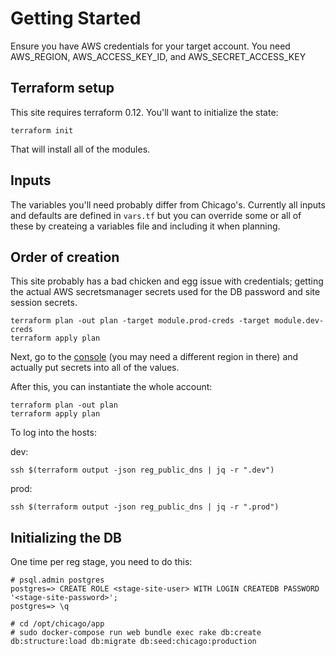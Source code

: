 # Getting Started

Ensure you have AWS credentials for your target account. You need AWS_REGION, AWS_ACCESS_KEY_ID, and AWS_SECRET_ACCESS_KEY

## Terraform setup

This site requires terraform 0.12. You'll want to initialize the state:

```
terraform init
```

That will install all of the modules.

## Inputs

The variables you'll need probably differ from Chicago's. Currently all inputs
and defaults are defined in `vars.tf` but you can override some or all of these
by createing a variables file and including it when planning.

## Order of creation

This site probably has a bad chicken and egg issue with credentials; getting the
actual AWS secretsmanager secrets used for the DB password and site session
secrets.

```
terraform plan -out plan -target module.prod-creds -target module.dev-creds
terraform apply plan
```

Next, go to the [console](https://us-west-2.console.aws.amazon.com/secretsmanager/home?region=us-west-2#/listSecrets) (you may need a different region in there) and actually put secrets into all of the values.
  
After this, you can instantiate the whole account:

```
terraform plan -out plan
terraform apply plan
```

To log into the hosts:

dev: 

```
ssh $(terraform output -json reg_public_dns | jq -r ".dev") 
```

prod:

```
ssh $(terraform output -json reg_public_dns | jq -r ".prod") 
```


## Initializing the DB

One time per reg stage, you need to do this:

```
# psql.admin postgres 
postgres=> CREATE ROLE <stage-site-user> WITH LOGIN CREATEDB PASSWORD '<stage-site-password>';
postgres=> \q

# cd /opt/chicago/app
# sudo docker-compose run web bundle exec rake db:create db:structure:load db:migrate db:seed:chicago:production
```
